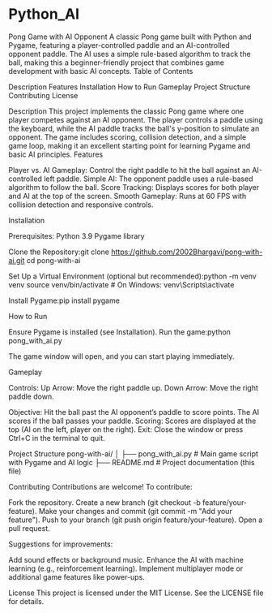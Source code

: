 # Python_AI
Pong Game with AI Opponent
A classic Pong game built with Python and Pygame, featuring a player-controlled paddle and an AI-controlled opponent paddle. The AI uses a simple rule-based algorithm to track the ball, making this a beginner-friendly project that combines game development with basic AI concepts.
Table of Contents

Description
Features
Installation
How to Run
Gameplay
Project Structure
Contributing
License

Description
This project implements the classic Pong game where one player competes against an AI opponent. The player controls a paddle using the keyboard, while the AI paddle tracks the ball's y-position to simulate an opponent. The game includes scoring, collision detection, and a simple game loop, making it an excellent starting point for learning Pygame and basic AI principles.
Features

Player vs. AI Gameplay: Control the right paddle to hit the ball against an AI-controlled left paddle.
Simple AI: The opponent paddle uses a rule-based algorithm to follow the ball.
Score Tracking: Displays scores for both player and AI at the top of the screen.
Smooth Gameplay: Runs at 60 FPS with collision detection and responsive controls.

Installation

Prerequisites:
Python 3.9
Pygame library


Clone the Repository:git clone https://github.com/2002Bhargavi/pong-with-ai.git
cd pong-with-ai


Set Up a Virtual Environment (optional but recommended):python -m venv venv
source venv/bin/activate  # On Windows: venv\Scripts\activate


Install Pygame:pip install pygame



How to Run

Ensure Pygame is installed (see Installation).
Run the game:python pong_with_ai.py


The game window will open, and you can start playing immediately.

Gameplay

Controls:
Up Arrow: Move the right paddle up.
Down Arrow: Move the right paddle down.


Objective: Hit the ball past the AI opponent’s paddle to score points. The AI scores if the ball passes your paddle.
Scoring: Scores are displayed at the top (AI on the left, player on the right).
Exit: Close the window or press Ctrl+C in the terminal to quit.

Project Structure
pong-with-ai/
│
├── pong_with_ai.py   # Main game script with Pygame and AI logic
├── README.md         # Project documentation (this file)

Contributing
Contributions are welcome! To contribute:

Fork the repository.
Create a new branch (git checkout -b feature/your-feature).
Make your changes and commit (git commit -m "Add your feature").
Push to your branch (git push origin feature/your-feature).
Open a pull request.

Suggestions for improvements:

Add sound effects or background music.
Enhance the AI with machine learning (e.g., reinforcement learning).
Implement multiplayer mode or additional game features like power-ups.

License
This project is licensed under the MIT License. See the LICENSE file for details.
